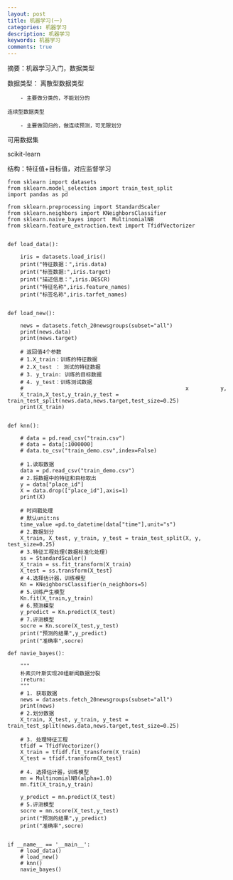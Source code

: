 ```yaml
---
layout: post
title: 机器学习(一)
categories: 机器学习
description: 机器学习
keywords: 机器学习
comments: true
---
```


摘要：机器学习入门，数据类型

数据类型：
    离散型数据类型
        
        - 主要做分类的，不能划分的
    
    连续型数据类型
    
        - 主要做回归的，做连续预测，可无限划分
    
可用数据集

scikit-learn

结构：特征值+目标值，对应监督学习
 

    
    from sklearn import datasets
    from sklearn.model_selection import train_test_split
    import pandas as pd

    from sklearn.preprocessing import StandardScaler
    from sklearn.neighbors import KNeighborsClassifier
    from sklearn.naive_bayes import  MultinomialNB
    from sklearn.feature_extraction.text import TfidfVectorizer


    def load_data():

        iris = datasets.load_iris()
        print("特征数据：",iris.data)
        print("标签数据:",iris.target)
        print("描述信息：",iris.DESCR)
        print("特征名称",iris.feature_names)
        print("标签名称",iris.tarfet_names)


    def load_new():

        news = datasets.fetch_20newsgroups(subset="all")
        print(news.data)
        print(news.target)

        # 返回值4个参数
        # 1.X_train：训练的特征数据
        # 2.X_test ： 测试的特征数据
        # 3. y_train: 训练的目标数据
        # 4. y_test：训练测试数据
        #                                                   x          y,
        X_train,X_test,y_train,y_test = train_test_split(news.data,news.target,test_size=0.25)
        print(X_train)


    def knn():

        # data = pd.read_csv("train.csv")
        # data = data[:1000000]
        # data.to_csv("train_demo.csv",index=False)

        # 1.读取数据
        data = pd.read_csv("train_demo.csv")
        # 2.将数据中的特征和目标取出
        y = data["place_id"]
        X = data.drop(["place_id"],axis=1)
        print(X)

        # 时间戳处理
        # 默认unit:ns
        time_value =pd.to_datetime(data["time"],unit="s")
        # 2.数据划分
        X_train, X_test, y_train, y_test = train_test_split(X, y, test_size=0.25)
        # 3.特征工程处理(数据标准化处理)
        ss = StandardScaler()
        X_train = ss.fit_transform(X_train)
        X_test = ss.transform(X_test)
        # 4.选择估计器，训练模型
        Kn = KNeighborsClassifier(n_neighbors=5)
        # 5.训练产生模型
        Kn.fit(X_train,y_train)
        # 6.预测模型
        y_predict = Kn.predict(X_test)
        # 7.评测模型
        socre = Kn.score(X_test,y_test)
        print("预测的结果",y_predict)
        print("准确率",socre)

    def navie_bayes():

        """
        朴素贝叶斯实现20组新闻数据分裂
        :return:
        """
        # 1. 获取数据
        news = datasets.fetch_20newsgroups(subset="all")
        print(news)
        # 2.划分数据
        X_train, X_test, y_train, y_test = train_test_split(news.data,news.target,test_size=0.25)

        # 3. 处理特征工程
        tfidf = TfidfVectorizer()
        X_train = tfidf.fit_transform(X_train)
        X_test = tfidf.transform(X_test)

        # 4. 选择估计器，训练模型
        mn = MultinomialNB(alpha=1.0)
        mn.fit(X_train,y_train)

        y_predict = mn.predict(X_test)
        # 5.评测模型
        socre = mn.score(X_test,y_test)
        print("预测的结果",y_predict)
        print("准确率",socre)


    if __name__ == '__main__':
        # load_data()
        # load_new()
        # knn()
        navie_bayes()

